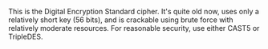 This is the Digital Encryption Standard cipher. It's quite old now, uses only a relatively short key (56 bits), and is crackable using brute force with relatively moderate resources. For reasonable security, use either CAST5 or TripleDES.